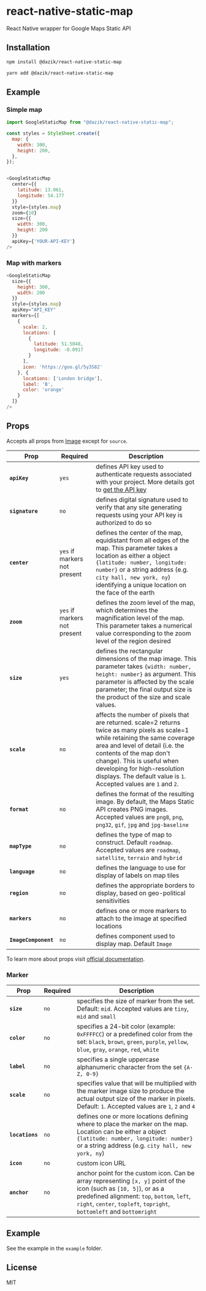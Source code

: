 # react-native-static-map

React Native wrapper for Google Maps Static API

## Installation

```sh
npm install @dazik/react-native-static-map
```

```sh
yarn add @dazik/react-native-static-map
```

## Example

### Simple map

```js
import GoogleStaticMap from "@dazik/react-native-static-map";

const styles = StyleSheet.create({
  map: {
    width: 300,
    height: 200,
  },
});


<GoogleStaticMap
  center={{
    latitude: 13.061,
    longitude: 54.177
  }}
  style={styles.map}
  zoom={10}
  size={{
    width: 300,
    height: 200
  }}
  apiKey={'YOUR-API-KEY'}
/>
```

### Map with markers

```js
<GoogleStaticMap
  size={{
    height: 300,
    width: 200
  }}
  style={styles.map}
  apiKey="API_KEY"
  markers={[
    {
      scale: 2,
      locations: [
        {
          latitude: 51.5048,
          longitude: -0.0917
        }
      ],
      icon: 'https://goo.gl/5y3S82'
    }, {
      locations: ['London bridge'],
      label: 'B',
      color: 'orange'
    }
  ]}
/>
```

## Props

Accepts all props from [Image](http://reactnative.dev/docs/image.html#props) except for `source`.

| Prop                | Required                     | Description                |
|---------------------|------------------------------|----------------------------|
|**`apiKey`**         |`yes`                         | defines API key used to authenticate requests associated with your project. More details got to [get the API key](https://developers.google.com/maps/documentation/maps-static/get-api-key)|
|**`signature`**      |`no`                          | defines digital signature used to verify that any site generating requests using your API key is authorized to do so |
|**`center`**         |`yes`  if markers not present | defines the center of the map, equidistant from all edges of the map. This parameter takes a location as either a object `{latitude: number, longitude: number}`  or a string address (e.g. `city hall, new york, ny`) identifying a unique location on the face of the earth |
|**`zoom`**           |`yes`  if markers not present | defines the zoom level of the map, which determines the magnification level of the map. This parameter takes a numerical value corresponding to the zoom level of the region desired |
|**`size`**           |`yes`                         | defines the rectangular dimensions of the map image. This parameter takes `{width: number, height: number}` as argument. This parameter is affected by the scale parameter; the final output size is the product of the size and scale values. |
|**`scale`**          |`no`                          | affects the number of pixels that are returned. scale=2 returns twice as many pixels as scale=1 while retaining the same coverage area and level of detail (i.e. the contents of the map don't change). This is useful when developing for high-resolution displays. The default value is `1`. Accepted values are `1` and `2`.|
|**`format`**         |`no`                          | defines the format of the resulting image. By default, the Maps Static API creates PNG images. Accepted values are `png8`, `png`, `png32`, `gif`, `jpg` and `jpg-baseline`
|**`mapType`**        |`no`                          | defines the type of map to construct. Default `roadmap`.  Accepted values are `roadmap`, `satellite`, `terrain` and `hybrid` |
|**`language`**       |`no`                          | defines the language to use for display of labels on map tiles |
|**`region`**         |`no`                          | defines the appropriate borders to display, based on geo-political sensitivities |
|**`markers`**        |`no`                          | defines one or more markers to attach to the image at specified locations |
|**`ImageComponent`** |`no`                          | defines component used to display map. Default `Image`

To learn more about props visit [official documentation](https://developers.google.com/maps/documentation/maps-static/start).

### Marker

| Prop            | Required                     | Description                |
|-----------------|------------------------------|----------------------------|
|**`size`**       |`no`                          | specifies the size of marker from the set. Default: `mid`. Accepted values are `tiny`, `mid` and `small` |
|**`color`**      |`no`                          | specifies a 24-bit color (example: `0xFFFFCC`) or a predefined color from the set: `black`, `brown`, `green`, `purple`, `yellow`, `blue`, `gray`, `orange`, `red`, `white` |
|**`label`**      |`no`                          | specifies a single uppercase alphanumeric character from the set `{A-Z, 0-9}` |
|**`scale`**      |`no`                          | specifies value that will be multiplied with the marker image size to produce the actual output size of the marker in pixels. Default: `1`. Accepted values are `1`, `2` and `4` |
|**`locations`**  |`no`                          | defines one or more locations defining where to place the marker on the map. Location can be either a object `{latitude: number, longitude: number}`  or a string address (e.g. `city hall, new york, ny`) |
|**`icon`**       |`no`                          | custom icon URL |
|**`anchor`**     |`no`                          | anchor point for the custom icon. Can be array representing `[x, y]` point of the icon (such as `[10, 5]`), or as a predefined alignment: `top`, `bottom`, `left`, `right`, `center`, `topleft`, `topright`, `bottomleft` and `bottomright`


## Example
See the example in the `example` folder.

## License

MIT
